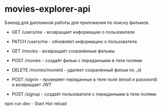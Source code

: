 # movies-explorer-api
Бэкенд для дипломной работы для приложения по поиску фильмов.

- GET /users/me - возвращает информацию о пользователе 
- PATCH /users/me - обновляет информацию о пользователе 
- GET /movies - возвращает сохранённые фильмы
- POST /movies - создаёт фильм с переданными в теле полями
- DELETE /movies/movieId - удаляет сохранённый фильм по _id

- POST /signin - проверяет переданные в теле поля (email и password) и возвращает JWT
- POST /signup - создаёт пользователя с переданными в теле полями

 npm run dev - Start Hot reload 


